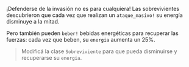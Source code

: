 ¡Defenderse de la invasión no es para cualquiera! Las sobrevivientes descubrieron que cada vez que realizan un `ataque_masivo!` su energía disminuye a la mitad.

Pero también pueden `beber!` bebidas energéticas para recuperar las fuerzas: cada vez que beben, su `energia` aumenta un 25%.

> Modificá la clase `Sobreviviente` para que pueda disminuirse y recuperarse su `energia`.